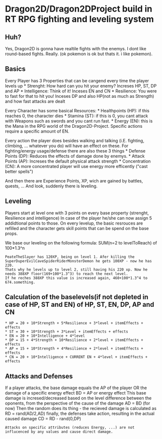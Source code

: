 # Dragon2D/Dragon2DProject build in RT RPG fighting and leveling system

## Huh?
Yes, Dragon2D is gonna have realtile fights with the enemys. I dont like round-based fights. Really. 
(ok pokemon is ok but thats it. i like pokemon).

## Basics
Every Player has 3 Properties that can be cangend every time the player levels up
	* Strenght: How hard can you hit your enemy? Increses HP, ST, DP and AP
	* Intelligence: Think of it! Inceses EN and CN
	* Resilience: You were to fast for that to hit you! Inceses DP and also HP(not as much as Strength) and how fast attacks are dealt
	
Every Character has some basical Resources:
	* Healthpoints (HP): if this reaches 0, the character dies
	* Stamina (ST): if this is 0, you cant attack with Weapons such as swords and you cant run fast. 
	* Energy (EN): this is the Mana in the RPG world of the Dragon2D-Project. Specific actions require a specific amount of EN.
	
Every action the player does besides walking and talking (i.E. fighting, climbing, ... whatever you do) will have an effect on these.
For fighting/energy usage/defense there are also these 3 things
	* Defense Points (DP): Reduces the effects of damage done by enemys. 
	* Attack Points (AP): Increses the default physical attack strength
	* Concentration (CN): A more concentrated player will use energy more efficently ("cast better spells")

And then there are Experience Points, XP, wich are gained by battles, quests, ...
And look, suddenly there is leveling.

## Leveling
Players start at level one with 3 points on every base property (strenght, Resilience and intelligence)
In case of the player he/she can now assign 5 addidtional points to those.
On every levelup, the basic resrouces are refilled and the character gets skill points that can be spend on the base props.

We base our leveling on the following formula:
	SUM(n=2 to levelToReach) of 100*1.3^n
	
	PeateTheSlayer has 120XP, being on level 1. Afer killing the SuperDuperEvilCaveSpiderRiderMonsterDemon he gets 100XP - now he has 220.
	Thats why he levels up to level 2, still having his 220 xp. Now he needs 388XP floor(169+100*1.3^3) to reach the next level.
	If he reches 388XP this value is increased again, 460+100*1.3^4 to 674.something. 
	
## Calculation of the baselevels(if not depleted in case of HP, ST and EN) of HP, ST, EN, DP, AP and CN

	* HP = 20 + 10*Strength + 5*Resilience + 3*level + itemEffects + effects
	* ST = 30 + 10*Strength + 3*Level + itemEffects + effects
	* EN = 20 + 10*Intelligence + 4*level
	* DP = 15 + 4*Strength + 10*Resilience + 2*level + itemEffects + effects
	* AP = 15 + 10*Strength + 4*Resilience + 2*level + itemEffects + effects
	* CN = 20 + 10*Intelligence + CURRENT EN + 4*level + itemEffects + effects

## Attacks and Defenses

If a player attacks, the base damage equals the AP of the player OR the damage of a specific energy effect
	BD = AP or energy effect
	This base damage is incresed/decreased based on the level difference between the oponents, from the perspective of the cause of the damage
	AD = BD (for now)
	Then the random does its thing - the recieved damage is calculated as 
	RD = rand(AD/2,AD)
	finally, the defenses take action, resulting in the actual caused damage
	CD = RD - rand(0,DP)
	
	Attacks on specific attributes (reduces Energy, ...) are not influcenced by any values and cause direct damage.
	
	